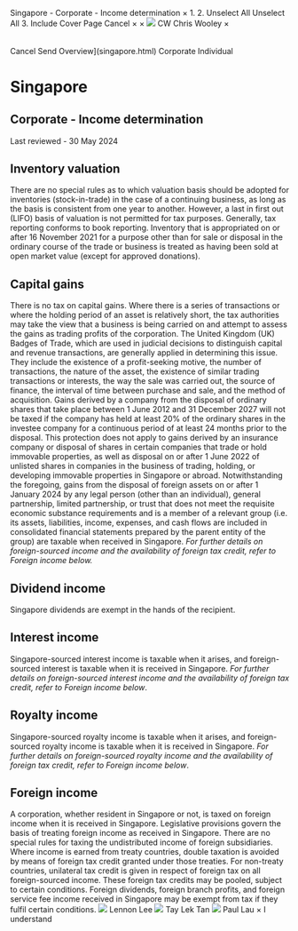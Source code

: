 Singapore - Corporate - Income determination
×
1.
2.
Unselect All
Unselect All
3.
Include Cover Page
Cancel
×
×
![](-/media/world-wide-tax-summaries/attachments/global---chris-wooley.ashx%3Frev=ac5e5f3223b34096b1afc2a6009c7320&revision=ac5e5f32-23b3-4096-b1af-c2a6009c7320&hash=859B7ADC84DC2CBEC9760E9E6EE7DE6D0A8BFCDF)
CW
Chris Wooley
×
######
Cancel
Send
Overview](singapore.html)
Corporate
Individual
# Singapore
## Corporate - Income determination
Last reviewed - 30 May 2024
## Inventory valuation
There are no special rules as to which valuation basis should be adopted for inventories (stock-in-trade) in the case of a continuing business, as long as the basis is consistent from one year to another. However, a last in first out (LIFO) basis of valuation is not permitted for tax purposes. Generally, tax reporting conforms to book reporting.
Inventory that is appropriated on or after 16 November 2021 for a purpose other than for sale or disposal in the ordinary course of the trade or business is treated as having been sold at open market value (except for approved donations).
## Capital gains
There is no tax on capital gains. Where there is a series of transactions or where the holding period of an asset is relatively short, the tax authorities may take the view that a business is being carried on and attempt to assess the gains as trading profits of the corporation. The United Kingdom (UK) Badges of Trade, which are used in judicial decisions to distinguish capital and revenue transactions, are generally applied in determining this issue. They include the existence of a profit-seeking motive, the number of transactions, the nature of the asset, the existence of similar trading transactions or interests, the way the sale was carried out, the source of finance, the interval of time between purchase and sale, and the method of acquisition.
Gains derived by a company from the disposal of ordinary shares that take place between 1 June 2012 and 31 December 2027 will not be taxed if the company has held at least 20% of the ordinary shares in the investee company for a continuous period of at least 24 months prior to the disposal. This protection does not apply to gains derived by an insurance company or disposal of shares in certain companies that trade or hold immovable properties, as well as disposal on or after 1 June 2022 of unlisted shares in companies in the business of trading, holding, or developing immovable properties in Singapore or abroad.
Notwithstanding the foregoing, gains from the disposal of foreign assets on or after 1 January 2024 by any legal person (other than an individual), general partnership, limited partnership, or trust that does not meet the requisite economic substance requirements and is a member of a relevant group (i.e. its assets, liabilities, income, expenses, and cash flows are included in consolidated financial statements prepared by the parent entity of the group) are taxable when received in Singapore. *For further details on foreign-sourced income and the availability of foreign tax credit, refer to Foreign income below.*
## Dividend income
Singapore dividends are exempt in the hands of the recipient.
## Interest income
Singapore-sourced interest income is taxable when it arises, and foreign-sourced interest is taxable when it is received in Singapore. *For further details on foreign-sourced interest income and the availability of foreign tax credit, refer to Foreign income below*.
## Royalty income
Singapore-sourced royalty income is taxable when it arises, and foreign-sourced royalty income is taxable when it is received in Singapore. *For further details on foreign-sourced royalty income and the availability of foreign tax credit, refer to Foreign income below*.
## Foreign income
A corporation, whether resident in Singapore or not, is taxed on foreign income when it is received in Singapore. Legislative provisions govern the basis of treating foreign income as received in Singapore. There are no special rules for taxing the undistributed income of foreign subsidiaries.
Where income is earned from treaty countries, double taxation is avoided by means of foreign tax credit granted under those treaties. For non-treaty countries, unilateral tax credit is given in respect of foreign tax on all foreign-sourced income. These foreign tax credits may be pooled, subject to certain conditions.
Foreign dividends, foreign branch profits, and foreign service fee income received in Singapore may be exempt from tax if they fulfil certain conditions.
![](-/media/world-wide-tax-summaries/singaporelennon-leelennonjpg20240708104218525.ashx%3Frev=182ac12d5e8944488c5caac8d90f746a&revision=182ac12d-5e89-4448-8c5c-aac8d90f746a&hash=53FC6E9682EE7E48C109491E50EA81CA34D0AFA0)
Lennon Lee
![](-/media/world-wide-tax-summaries/singaporetay-lek-tantan-tay-lekjpg20240708013833592.ashx%3Frev=06b80135880e4c8797ee02033a4da892&revision=06b80135-880e-4c87-97ee-02033a4da892&hash=54373D42627CBD748F51403809AFDCB42513ABED)
Tay Lek Tan
![](-/media/world-wide-tax-summaries/attachments/singapore---paul-lau.ashx%3Frev=af27b5e77bff41b99fb2176eda4a0a6d&revision=af27b5e7-7bff-41b9-9fb2-176eda4a0a6d&hash=39990542168C259C7CADA92D30B28DAB66A2EE61)
Paul Lau
×
I understand